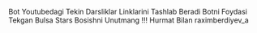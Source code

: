 Bot Youtubedagi Tekin Darsliklar Linklarini Tashlab Beradi
Botni Foydasi Tekgan Bulsa Stars Bosishni Unutmang !!!
Hurmat Bilan raximberdiyev_a
